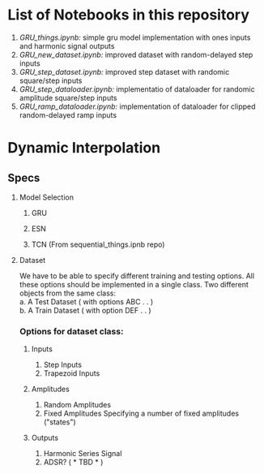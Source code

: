 # List of Notebooks in this repository

1. *GRU_things.ipynb:* simple gru model implementation with ones inputs and harmonic signal outputs
2. *GRU_new_dataset.ipynb:* improved dataset with random-delayed step inputs
3. *GRU_step_dataset.ipynb:* improved step dataset with randomic square/step inputs
4. *GRU_step_dataloader.ipynb:* implementatio of dataloader for randomic amplitude square/step inputs
5. *GRU_ramp_dataloader.ipynb:* implementation of dataloader for clipped random-delayed ramp inputs


# Dynamic Interpolation

## Specs

1. Model Selection
    1. GRU

    2. ESN

    3. TCN (From sequential_things.ipnb repo)

2. Dataset

    We have to be able to specify different training and testing options.
    All these options should be implemented in a single class.
    Two different objects from the same class:\
        a. A Test Dataset ( with options ABC . . )\
        b. A Train Dataset ( with option DEF . . )

    ### Options for dataset class:

    1. Inputs
        1. Step Inputs
        2. Trapezoid Inputs

    2. Amplitudes
        1. Random Amplitudes
        2. Fixed Amplitudes
            Specifying a number of fixed amplitudes ("states")

    3. Outputs
        1. Harmonic Series Signal
        2. ADSR? ( * TBD * )



